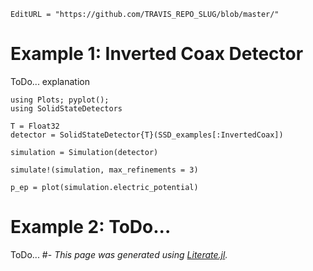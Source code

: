 ```@meta
EditURL = "https://github.com/TRAVIS_REPO_SLUG/blob/master/"
```

# Example 1: Inverted Coax Detector

ToDo... explanation

```@example tutorial
using Plots; pyplot();
using SolidStateDetectors

T = Float32
detector = SolidStateDetector{T}(SSD_examples[:InvertedCoax])

simulation = Simulation(detector)

simulate!(simulation, max_refinements = 3)

p_ep = plot(simulation.electric_potential)
```

# Example 2: ToDo...

ToDo... #-
*This page was generated using [Literate.jl](https://github.com/fredrikekre/Literate.jl).*

